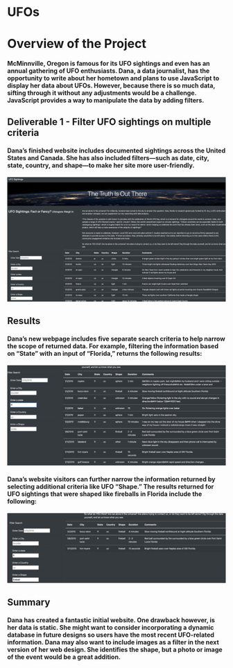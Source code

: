 # UFOs

# Overview of the Project

#### McMinnville, Oregon is famous for its UFO sightings and even has an annual gathering of UFO enthusiasts. Dana, a data journalist, has the opportunity to write about her hometown and plans to use JavaScript to display her data about UFOs. However, because there is so much data, sifting through it without any adjustments would be a challenge. JavaScript provides a way to manipulate the data by adding filters.

## Deliverable 1 - Filter UFO sightings on multiple criteria

#### Dana’s finished website includes documented sightings across the United States and Canada. She has also included filters—such as date, city, state, country, and shape—to make her site more user-friendly.

![](https://github.com/AB3478/UFOs/blob/8e07c0549f34955928349a1507a3479eb6bae692/images/SiteOverview.png)

## Results

#### Dana’s new webpage includes five separate search criteria to help narrow the scope of returned data. For example, filtering the information based on “State” with an input of “Florida,” returns the following results:

![]( https://github.com/AB3478/UFOs/blob/4a2b5590e8088eb41749ca21e075e8345dab27f8/images/FilteredState.png)

#### Dana’s website visitors can further narrow the information returned by selecting additional criteria like UFO “Shape.” The results returned for UFO sightings that were shaped like fireballs in Florida include the following:
 
![]( https://github.com/AB3478/UFOs/blob/4a2b5590e8088eb41749ca21e075e8345dab27f8/images/FilteredShape.png)

## Summary

#### Dana has created a fantastic initial website. One drawback however, is her data is static. She might want to consider incorporating a dynamic database in future designs so users have the most recent UFO-related information. Dana may also want to include images as a filter in the next version of her web design. She identifies the shape, but a photo or image of the event would be a great addition. 
